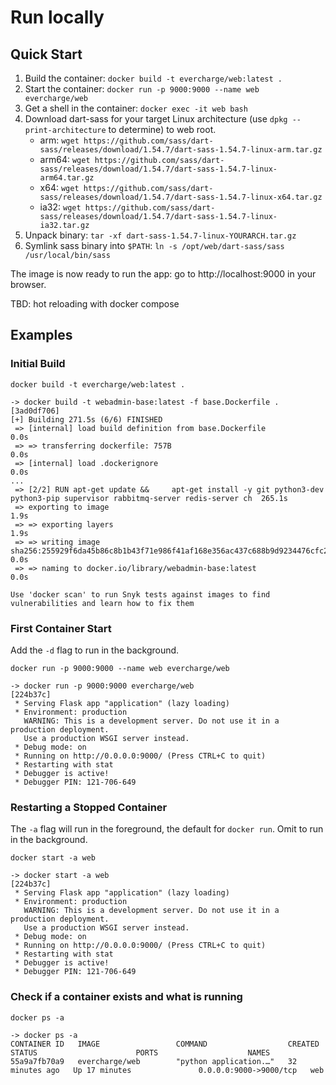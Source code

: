 # Run locally

## Quick Start

1. Build the container: `docker build -t evercharge/web:latest .`
1. Start the container: `docker run -p 9000:9000 --name web evercharge/web`
1. Get a shell in the container: `docker exec -it web bash`
1. Download dart-sass for your target Linux architecture (use `dpkg --print-architecture` to determine) to web root.
    - arm: `wget https://github.com/sass/dart-sass/releases/download/1.54.7/dart-sass-1.54.7-linux-arm.tar.gz`
    - arm64: `wget https://github.com/sass/dart-sass/releases/download/1.54.7/dart-sass-1.54.7-linux-arm64.tar.gz`
    - x64: `wget https://github.com/sass/dart-sass/releases/download/1.54.7/dart-sass-1.54.7-linux-x64.tar.gz`
    - ia32: `wget https://github.com/sass/dart-sass/releases/download/1.54.7/dart-sass-1.54.7-linux-ia32.tar.gz`
1. Unpack binary: `tar -xf dart-sass-1.54.7-linux-YOURARCH.tar.gz`
1. Symlink sass binary into `$PATH`: `ln -s /opt/web/dart-sass/sass /usr/local/bin/sass`

The image is now ready to run the app: go to http://localhost:9000 in your browser.

TBD: hot reloading with docker compose

## Examples

### Initial Build

```
docker build -t evercharge/web:latest .

-> docker build -t webadmin-base:latest -f base.Dockerfile .                                                             [3ad0df706]
[+] Building 271.5s (6/6) FINISHED
 => [internal] load build definition from base.Dockerfile                                                                        0.0s
 => => transferring dockerfile: 757B                                                                                             0.0s
 => [internal] load .dockerignore                                                                                                0.0s
...
 => [2/2] RUN apt-get update &&     apt-get install -y git python3-dev python3-pip supervisor rabbitmq-server redis-server ch  265.1s
 => exporting to image                                                                                                           1.9s
 => => exporting layers                                                                                                          1.9s
 => => writing image sha256:255929f6da45b86c8b1b43f71e986f41af168e356ac437c688b9d9234476cfc2                                     0.0s
 => => naming to docker.io/library/webadmin-base:latest                                                                          0.0s

Use 'docker scan' to run Snyk tests against images to find vulnerabilities and learn how to fix them
```

### First Container Start

Add the `-d` flag to run in the background.

```
docker run -p 9000:9000 --name web evercharge/web

-> docker run -p 9000:9000 evercharge/web                                                                                                                                                     [224b37c]
 * Serving Flask app "application" (lazy loading)
 * Environment: production
   WARNING: This is a development server. Do not use it in a production deployment.
   Use a production WSGI server instead.
 * Debug mode: on
 * Running on http://0.0.0.0:9000/ (Press CTRL+C to quit)
 * Restarting with stat
 * Debugger is active!
 * Debugger PIN: 121-706-649
```

### Restarting a Stopped Container

The `-a` flag will run in the foreground, the default for `docker run`. Omit to run in the background.

```
docker start -a web

-> docker start -a web                                                                                                                                                                             [224b37c]
 * Serving Flask app "application" (lazy loading)
 * Environment: production
   WARNING: This is a development server. Do not use it in a production deployment.
   Use a production WSGI server instead.
 * Debug mode: on
 * Running on http://0.0.0.0:9000/ (Press CTRL+C to quit)
 * Restarting with stat
 * Debugger is active!
 * Debugger PIN: 121-706-649
```

### Check if a container exists and what is running

```
docker ps -a

-> docker ps -a
CONTAINER ID   IMAGE                 COMMAND                  CREATED          STATUS                      PORTS                    NAMES
55a9a7fb70a9   evercharge/web        "python application.…"   32 minutes ago   Up 17 minutes               0.0.0.0:9000->9000/tcp   web
```
